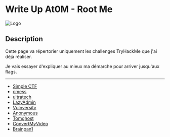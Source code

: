 # Write Up At0M - Root Me
![Logo](https://marc-emmanuel9.github.io/TryHackMe/Ressources/logo.png)
## Description

Cette page va répertorier uniquement les challenges TryHackMe que j'ai déjà réaliser.

Je vais essayer d'expliquer au mieux ma démarche pour arriver jusqu'aux flags.

-------------
* [Simple CTF](https://marc-emmanuel9.github.io/TryHackMe/Simple%20CTF/)
* [cmess](https://marc-emmanuel9.github.io/TryHackMe/cmess/)
* [ultratech](https://marc-emmanuel9.github.io/TryHackMe/ultratech/)
* [LazyAdmin](https://marc-emmanuel9.github.io/TryHackMe/LazyAdmin/)
* [Vulnversity](https://marc-emmanuel9.github.io/TryHackMe/Vulnversity/)
* [Anonymous](https://marc-emmanuel9.github.io/TryHackMe/Anonymous/)
* [Tomghost](https://marc-emmanuel9.github.io/TryHackMe/Tomghost/)
* [ConvertMyVideo](https://marc-emmanuel9.github.io/TryHackMe/ConvertMyVideo/)
* [Brainpan1](https://marc-emmanuel9.github.io/TryHackMe/Brainpan1/)